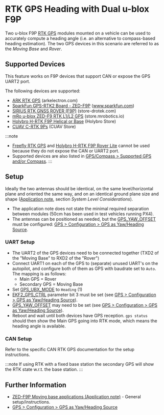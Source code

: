 # RTK GPS Heading with Dual u-blox F9P

Two u-blox F9P [RTK GPS](../gps_compass/rtk_gps.md) modules mounted on a vehicle can be used to accurately compute a heading angle (i.e. an alternative to compass-based heading estimation).
The two GPS devices in this scenario are referred to as the *Moving Base* and *Rover*.

## Supported Devices

This feature works on F9P devices that support CAN or expose the GPS UART2 port.

The following devices are supported:
* [ARK RTK GPS](https://arkelectron.com/product/ark-rtk-gps/) (arkelectron.com)
* [SparkFun GPS-RTK2 Board - ZED-F9P](https://www.sparkfun.com/products/15136) (www.sparkfun.com)
* [SIRIUS RTK GNSS ROVER (F9P)](https://store-drotek.com/911-sirius-rtk-gnss-rover-f9p.html) (store-drotek.com)
* [mRo u-blox ZED-F9 RTK L1/L2 GPS](https://store.mrobotics.io/product-p/m10020d.htm) (store.mrobotics.io)
* [Holybro H-RTK F9P Helical or Base](https://shop.holybro.com/h-rtk-f9p-gnss-series_p1226.html) (Holybro Store)
* [CUAV C-RTK 9Ps](https://store.cuav.net/shop/c-rtk-9ps/) (CUAV Store)

:::note
- [Freefly RTK GPS](../gps_compass/rtk_gps_freefly.md) and [Holybro H-RTK F9P Rover Lite](../gps_compass/rtk_gps_holybro_h-rtk-f9p.md) cannot be used because they do not expose the CAN or UART2 port.
- Supported devices are also listed in [GPS/Compass > Supported GPS and/or Compass](../gps_compass/README.md#supported-gnss-and-or-compass).
:::

## Setup

Ideally the two antennas should be identical, on the same level/horizontal plane and oriented the same way, and on an identical ground plane size and shape ([Application note](https://www.u-blox.com/sites/default/files/ZED-F9P-MovingBase_AppNote_%28UBX-19009093%29.pdf), section *System Level Considerations*).
- The application note does not state the minimal required separation between modules (50cm has been used in test vehicles running PX4).
- The antennas can be positioned as needed, but the [GPS_YAW_OFFSET](../advanced_config/parameter_reference.md#GPS_YAW_OFFSET) must be configured:
  [GPS > Configuration > GPS as Yaw/Heading Source](../gps_compass/README.md#configuring-gps-as-yaw-heading-source).

### UART Setup

- The UART2 of the GPS devices need to be connected together (TXD2 of the "Moving Base" to RXD2 of the "Rover")
- Connect UART1 on each of the GPS to (separate) unused UART's on the autopilot, and configure both of them as GPS with baudrate set to `Auto`.
  The mapping is as follows:
  - Main GPS = Rover
  - Secondary GPS = Moving Base
- Set [GPS_UBX_MODE](../advanced_config/parameter_reference.md#GPS_UBX_MODE) to `Heading` (1)
- [EKF2_GPS_CTRL](../advanced_config/parameter_reference.md#EKF2_GPS_CTRL) parameter bit 3 must be set (see [GPS > Configuration > GPS as Yaw/Heading Source](../gps_compass/README.md#configuring-gps-as-yaw-heading-source)).
- [GPS_YAW_OFFSET](../advanced_config/parameter_reference.md#GPS_YAW_OFFSET) may need to be set (see [GPS > Configuration > GPS as Yaw/Heading Source](../gps_compass/README.md#configuring-gps-as-yaw-heading-source)).
- Reboot and wait until both devices have GPS reception.
  `gps status` should then show the Main GPS going into RTK mode, which means the heading angle is available.

### CAN Setup

Refer to the specific CAN RTK GPS documentation for the setup instructions.

:::note
If using RTK with a fixed base station the secondary GPS will show the RTK state w.r.t. the base station.
:::



## Further Information

- [ZED-F9P Moving base applications (Application note)](https://www.u-blox.com/sites/default/files/ZED-F9P-MovingBase_AppNote_%28UBX-19009093%29.pdf) - General setup/instructions.
- [GPS > Configuration > GPS as Yaw/Heading Source](../gps_compass/README.md#configuring-gps-as-yaw-heading-source)
